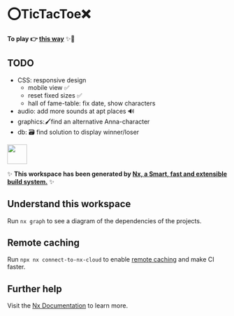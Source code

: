 # ⭕TicTacToe❌
**To play 👉 [this way](http://tictactoe.panda.krebsco.de/)** ✨🚀

## TODO
- CSS: responsive design
    - mobile view ✅
    - reset fixed sizes ✅
    - hall of fame-table: fix date, show characters
- audio: add more sounds at apt places 🔊
- graphics:🖌️find an alternative Anna-character
- db: 🗃️ find solution to display winner/loser

<a href="https://nx.dev" target="_blank" rel="noreferrer"><img src="https://raw.githubusercontent.com/nrwl/nx/master/images/nx-logo.png" width="45"></a>

✨ **This workspace has been generated by [Nx, a Smart, fast and extensible build system.](https://nx.dev)** ✨

## Understand this workspace

Run `nx graph` to see a diagram of the dependencies of the projects.

## Remote caching

Run `npx nx connect-to-nx-cloud` to enable [remote caching](https://nx.app) and make CI faster.

## Further help

Visit the [Nx Documentation](https://nx.dev) to learn more.